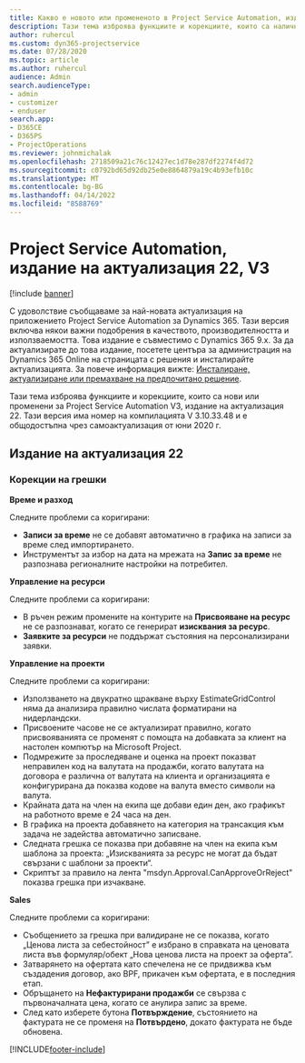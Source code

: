 ```yaml
---
title: Какво е новото или промененото в Project Service Automation, издание на актуализация 22, V3
description: Тази тема изброява функциите и корекциите, които са налични в Project Service Automation V3, издание на актуализация 22, V3.
author: ruhercul
ms.custom: dyn365-projectservice
ms.date: 07/28/2020
ms.topic: article
ms.author: ruhercul
audience: Admin
search.audienceType:
- admin
- customizer
- enduser
search.app:
- D365CE
- D365PS
- ProjectOperations
ms.reviewer: johnmichalak
ms.openlocfilehash: 2718509a21c76c12427ec1d78e287df2274f4d72
ms.sourcegitcommit: c0792bd65d92db25e0e8864879a19c4b93efb10c
ms.translationtype: MT
ms.contentlocale: bg-BG
ms.lasthandoff: 04/14/2022
ms.locfileid: "8588769"
---
```

# <a name="project-service-automation-update-release-22-v3"></a>Project Service Automation, издание на актуализация 22, V3

[!include [banner](../includes/psa-now-project-operations.md)]

С удоволствие съобщаваме за най-новата актуализация на приложението Project Service Automation за Dynamics 365. Тази версия включва някои важни подобрения в качеството, производителността и използваемостта. Това издание е съвместимо с Dynamics 365 9.x. За да актуализирате до това издание, посетете центъра за администрация на Dynamics 365 Online на страницата с решения и инсталирайте актуализацията. За повече информация вижте: [Инсталиране, актуализиране или премахване на предпочитано решение](/power-platform/admin/install-remove-preferred-solution).

Тази тема изброява функциите и корекциите, които са нови или променени за Project Service Automation V3, издание на актуализация 22. Тази версия има номер на компилацията V 3.10.33.48 и е общодостъпна чрез самоактуализация от юни 2020 г.

## <a name="update-release-22"></a>Издание на актуализация 22

### <a name="bug-fixes"></a>Корекции на грешки



**Време и разход**

Следните проблеми са коригирани:

- **Записи за време** не се добавят автоматично в графика на записи за време след импортирането.
- Инструментът за избор на дата на мрежата на **Запис за време** не разпознава регионалните настройки на потребител.

**Управление на ресурси**

Следните проблеми са коригирани:

- В ръчен режим промените на контурите на **Присвояване на ресурс** не се разпознават, когато се генерират **изисквания за ресурс**.
- **Заявките за ресурси** не поддържат състояния на персонализирани заявки.

**Управление на проекти**

Следните проблеми са коригирани:

- Използването на двукратно щракване върху EstimateGridControl няма да анализира правилно числата форматирани на нидерландски.
- Присвоените часове не се актуализират правилно, когато присвояванията се променят с помощта на добавката за клиент на настолен компютър на Microsoft Project.
- Подмрежите за проследяване и оценка на проект показват неправилен код на валутата на продажби, когато валутата на договора е различна от валутата на клиента и организацията е конфигурирана да показва кодове на валута вместо символи на валута.
- Крайната дата на член на екипа ще добави един ден, ако графикът на работното време е 24 часа на ден.
- В графика на проекта добавянето на категория на трансакция към задача не задейства автоматично записване.
- Следната грешка се показва при добавяне на член на екипа към шаблона за проекта: „Изискванията за ресурс не могат да бъдат свързани с шаблони за проекти“. 
- Скриптът за правило на лента "msdyn.Approval.CanApproveOrReject" показва грешка при изчакване.

**Sales**

Следните проблеми са коригирани:

- Съобщението за грешка при валидиране не се показва, когато „Ценова листа за себестойност” е избрано в справката на ценовата листа във формуляр/обект „Нова ценова листа на проект за оферта”.
- Затварянето на офертата като спечелена не се придвижва към създадения договор, ако BPF, прикачен към офертата, е в последния етап.
- Обръщането на **Нефактурирани продажби** се свързва с първоначалната цена, когато се анулира запис за време.
- След като изберете бутона **Потвърждение**, състоянието на фактурата не се променя на **Потвърдено**, докато фактурата не бъде обновена.


[!INCLUDE[footer-include](../includes/footer-banner.md)]
